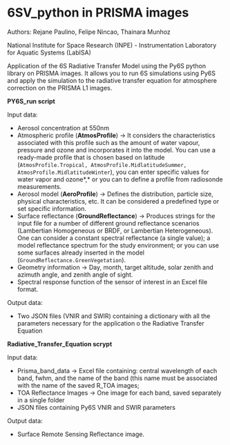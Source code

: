# 6SV_python in PRISMA images
Authors: Rejane Paulino, Felipe Nincao, Thainara Munhoz

National Institute for Space Research (INPE) - Instrumentation Laboratory for Aquatic Systems (LabISA)

Application of the 6S Radiative Transfer Model using the Py6S python library on PRISMA images. It allows you to run 6S simulations using Py6S and apply the simulation to the radiative transfer equation for atmosphere correction on the PRISMA L1 images.

**PY6S_run script**

Input data:
  - Aerosol concentration at 550nm
  - Atmospheric profile (**AtmosProfile**) → It considers the characteristics associated with this profile such as the amount of water vapour, pressure and ozone and incorporates it into the model. You can use a ready-made profile that is chosen based on latitude (`AtmosProfile.Tropical, AtmosProfile.MidlatitudeSummer, AtmosProfile.MidlatitudeWinter`), you can enter specific values ​​for water vapor and ozone*,* or you can to define a profile from radiosonde measurements.
  - Aerosol model (**AeroProfile**) → Defines the distribution, particle size, physical characteristics, etc. It can be considered a predefined type or set specific information.
  - Surface reflectance (**GroundReflectance**) → Produces strings for the input file for a number of different ground reflectance scenarios (Lambertian Homogeneous or BRDF, or Lambertian Heterogeneous). One can consider a constant spectral reflectance (a single value); a model reflectance spectrum for the study environment; or you can use some surfaces already inserted in the model (`GroundReflectance.GreenVegetation`).
  - Geometry information → Day, month, target altitude, solar zenith and azimuth angle, and zenith angle of sight.
  - Spectral response function of the sensor of interest in an Excel file format.
  
Output data:
  - Two JSON files (VNIR and SWIR) containing a dictionary with all the parameters necessary for the application o the Radiative Transfer Equation
  
**Radiative_Transfer_Equation scrypt**

Input data:
   - Prisma_band_data → Excel file containing: central wavelength of each band, fwhm, and the name of the band (this name must be associated with the name of the saved R_TOA images;
  - TOA Reflectance Images → One image for each band, saved separately in a single folder
  - JSON files containing Py6S VNIR and SWIR parameters
  
Output data:
  - Surface Remote Sensing Reflectance image.
